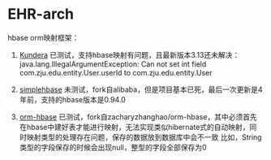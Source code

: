 # EHR-arch

hbase orm映射框架：

1. [Kundera](https://github.com/Impetus/Kundera)
    已测试，支持hbase映射有问题，且最新版本3.13还未解决：java.lang.IllegalArgumentException: Can not set int field com.zju.edu.entity.User.userId to com.zju.edu.entity.User
    
2. [simplehbase](https://github.com/lmy86263/simplehbase)
    未测试，fork自alibaba，但是项目基本已死，最后一次更新是4年前，支持的hbase版本是0.94.0
    
3. [orm-hbase](https://github.com/lmy86263/orm-hbase)
    已测试，fork自zacharyzhanghao/orm-hbase，其中必须首先在hbase中建好表才能进行映射，无法实现类似hibernate式的自动映射，同时映射类型的处理存在问题，保存的数据放到数据库中会不一致
    比如，String类型的字段保存的时候会出现null，整型的字段全部保存为0